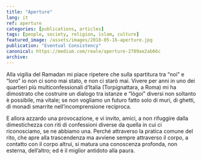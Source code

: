 ```yaml
---
title: "Aperture"
lang: it
ref: aperture
categories: [publications, articles]
tags: [people, society, religion, islam, culture]
featured_image: /assets/images/2018-05-16-aperture.jpg
publication: "Eventual Consistency"
canonical: https://medium.com/reale/aperture-2709ae2ab66c
archive:
---
```


Alla vigilia del Ramadan mi piace ripetere che sulla spartitura tra “noi” e “loro” io non ci sono mai stato, e non ci starò mai. Vivere per anni in uno dei quartieri più multiconfessionali d’Italia (Torpignattara, a Roma) mi ha dimostrato che costruire un dialogo tra istanze e “lògoi” diversi non soltanto è possibile, ma vitale; se non vogliamo un futuro fatto solo di muri, di ghetti, di monadi smarrite nell’incomprensione reciproca.

E allora azzardo una provocazione, e vi invito, amici, a non rifuggire dalla dimestichezza con riti di confessioni diverse da quella in cui ci riconosciamo, se ne abbiamo una. Perché attraverso la pratica comune del rito, che apre alla trascendenza ma avviene sempre attraverso il corpo, a contatto con il corpo altrui, si matura una conoscenza profonda, non esterna, dell’altro; ed è il miglior antidoto alla paura.
